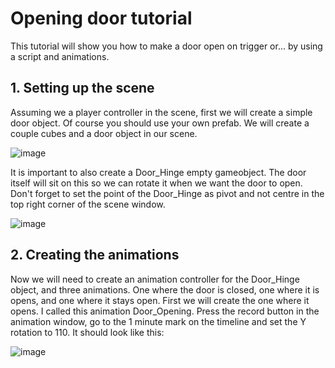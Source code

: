 # Opening door tutorial

This tutorial will show you how to make a door open on trigger or... by using a script and animations.

## 1. Setting up the scene

Assuming we a player controller in the scene, first we will create a simple door object. Of course you should use your own prefab.
We will create a couple cubes and a door object in our scene.

![image](https://user-images.githubusercontent.com/79841064/205897528-287d487a-6c03-4e64-a71b-bdec584b3eda.png)

It is important to also create a Door_Hinge empty gameobject. The door itself will sit on this so we can rotate it when we want the door to open. Don't forget to set the point of the Door_Hinge as pivot and not centre in the top right corner of the scene window. 

![image](https://user-images.githubusercontent.com/79841064/205898169-4f2efadb-1c88-4540-9394-a4127f4645b7.png)

## 2. Creating the animations

Now we will need to create an animation controller for the Door_Hinge object, and three animations. One where the door is closed, one where it is opens, and one where it stays open. First we will create the one where it opens. I called this animation Door_Opening. Press the record button in the animation window, go to the 1 minute mark on the timeline and set the Y rotation to 110. It should look like this:

![image](https://user-images.githubusercontent.com/79841064/205899221-dfc75276-8590-4bdb-a16d-e6045c7a3071.png)

